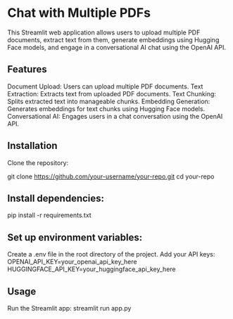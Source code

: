 # Chat with Multiple PDFs
This Streamlit web application allows users to upload multiple PDF documents, extract text from them, generate embeddings using Hugging Face models, and engage in a conversational AI chat using the OpenAI API.

## Features
Document Upload: Users can upload multiple PDF documents.
Text Extraction: Extracts text from uploaded PDF documents.
Text Chunking: Splits extracted text into manageable chunks.
Embedding Generation: Generates embeddings for text chunks using Hugging Face models.
Conversational AI: Engages users in a chat conversation using the OpenAI API.

## Installation
Clone the repository:

git clone https://github.com/your-username/your-repo.git
cd your-repo

## Install dependencies:
pip install -r requirements.txt

## Set up environment variables:
Create a .env file in the root directory of the project.
Add your API keys:
OPENAI_API_KEY=your_openai_api_key_here
HUGGINGFACE_API_KEY=your_huggingface_api_key_here

## Usage
Run the Streamlit app:
streamlit run app.py
